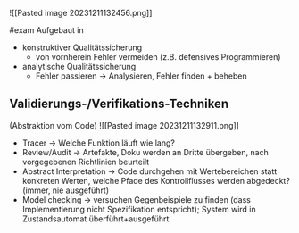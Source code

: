 ![[Pasted image 20231211132456.png]]

#exam
Aufgebaut in
- konstruktiver Qualitätssicherung
	- von vornherein Fehler vermeiden (z.B. defensives Programmieren)
- analytische Qualitätssicherung
	- Fehler passieren -> Analysieren, Fehler finden + beheben

## Validierungs-/Verifikations-Techniken
(Abstraktion vom Code)
![[Pasted image 20231211132911.png]]
- Tracer -> Welche Funktion läuft wie lang?
- Review/Audit -> Artefakte, Doku werden an Dritte übergeben, nach vorgegebenen Richtlinien beurteilt
- Abstract Interpretation -> Code durchgehen mit Wertebereichen statt konkreten Werten, welche Pfade des Kontrollflusses werden abgedeckt? (immer, nie ausgeführt)
- Model checking -> versuchen Gegenbeispiele zu finden (dass Implementierung nicht Spezifikation entspricht); System wird in Zustandsautomat überführt+ausgeführt